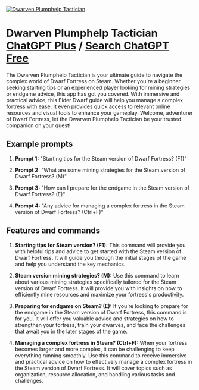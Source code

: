 
[![Dwarven Plumphelp Tactician](https://files.oaiusercontent.com/file-TPPoI4rWtyirqNbIkwJmkCLx?se=2123-10-17T23%3A07%3A53Z&sp=r&sv=2021-08-06&sr=b&rscc=max-age%3D31536000%2C%20immutable&rscd=attachment%3B%20filename%3D5800275d-1ab8-4ab2-833c-5259469e358c.png&sig=xnHIs5kEu%2B3GB/u5rE5rEBNeQTRX9TUWDlbQ7atH/4U%3D)](https://chat.openai.com/g/g-b5V7I3Zwe-dwarven-plumphelp-tactician)

# Dwarven Plumphelp Tactician [ChatGPT Plus](https://chat.openai.com/g/g-b5V7I3Zwe-dwarven-plumphelp-tactician) / [Search ChatGPT Free](https://gptcall.net/index.html#/?search=Dwarven%20Plumphelp%20Tactician)

The Dwarven Plumphelp Tactician is your ultimate guide to navigate the complex world of Dwarf Fortress on Steam. Whether you're a beginner seeking starting tips or an experienced player looking for mining strategies or endgame advice, this app has got you covered. With immersive and practical advice, this Elder Dwarf guide will help you manage a complex fortress with ease. It even provides quick access to relevant online resources and visual tools to enhance your gameplay. Welcome, adventurer of Dwarf Fortress, let the Dwarven Plumphelp Tactician be your trusted companion on your quest!

## Example prompts

1. **Prompt 1:** "Starting tips for the Steam version of Dwarf Fortress? (F1)"

2. **Prompt 2:** "What are some mining strategies for the Steam version of Dwarf Fortress? (M)"

3. **Prompt 3:** "How can I prepare for the endgame in the Steam version of Dwarf Fortress? (E)"

4. **Prompt 4:** "Any advice for managing a complex fortress in the Steam version of Dwarf Fortress? (Ctrl+F)"

## Features and commands

1. **Starting tips for Steam version? (F1):** This command will provide you with helpful tips and advice to get started with the Steam version of Dwarf Fortress. It will guide you through the initial stages of the game and help you understand the key mechanics.

2. **Steam version mining strategies? (M):** Use this command to learn about various mining strategies specifically tailored for the Steam version of Dwarf Fortress. It will provide you with insights on how to efficiently mine resources and maximize your fortress's productivity.

3. **Preparing for endgame on Steam? (E):** If you're looking to prepare for the endgame in the Steam version of Dwarf Fortress, this command is for you. It will offer you valuable advice and strategies on how to strengthen your fortress, train your dwarves, and face the challenges that await you in the later stages of the game.

4. **Managing a complex fortress in Steam? (Ctrl+F):** When your fortress becomes larger and more complex, it can be challenging to keep everything running smoothly. Use this command to receive immersive and practical advice on how to effectively manage a complex fortress in the Steam version of Dwarf Fortress. It will cover topics such as organization, resource allocation, and handling various tasks and challenges.


